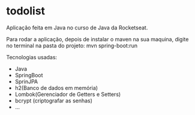 # todolist
Aplicação feita em Java no curso de Java da Rocketseat. 

Para rodar a aplicação, depois de instalar o maven na sua maquina, digite no terminal na pasta do projeto:  mvn spring-boot:run 

Tecnologias usadas:
* Java
* SpringBoot
* SprinJPA
* h2(Banco de dados em memória)
* Lombok(Gerenciador de Getters e Setters)
* bcrypt (criptografar as senhas)
* ...
